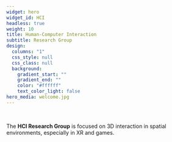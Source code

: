 ```yaml
---
widget: hero
widget_id: HCI
headless: true
weight: 10
title: Human-Computer Interaction
subtitle: Research Group
design:
  columns: "1"
  css_style: null
  css_class: null
  background:
    gradient_start: ""
    gradient_end: ""
    color: "#ffffff"
    text_color_light: false
hero_media: welcome.jpg
---
```

<br>

The **HCI Research Group** is focused on 3D interaction in spatial environments, especially in XR and games.